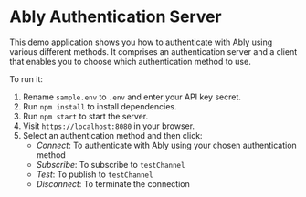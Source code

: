 # Ably Authentication Server

This demo application shows you how to authenticate with Ably using various different methods. It comprises an authentication server and a client that enables you to choose which authentication method to use.

To run it:

1. Rename `sample.env` to `.env` and enter your API key secret.
2. Run `npm install` to install dependencies.
3. Run `npm start` to start the server.
4. Visit `https://localhost:8080` in your browser.
5. Select an authentication method and then click:
   - _Connect_: To authenticate with Ably using your chosen authentication method
   - _Subscribe_: To subscribe to `testChannel`
   - _Test_: To publish to `testChannel`
   - _Disconnect_: To terminate the connection
